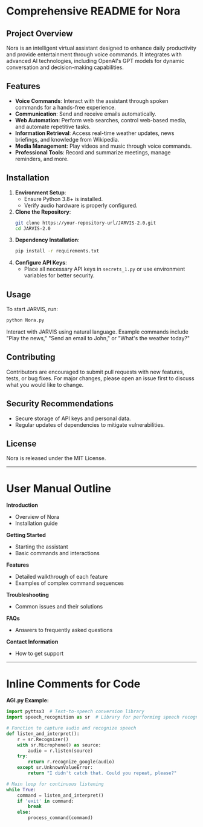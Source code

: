 
# Comprehensive README for Nora

## Project Overview
Nora is an intelligent virtual assistant designed to enhance daily productivity and provide entertainment through voice commands. It integrates with advanced AI technologies, including OpenAI's GPT models for dynamic conversation and decision-making capabilities.

## Features
- **Voice Commands**: Interact with the assistant through spoken commands for a hands-free experience.
- **Communication**: Send and receive emails automatically.
- **Web Automation**: Perform web searches, control web-based media, and automate repetitive tasks.
- **Information Retrieval**: Access real-time weather updates, news briefings, and knowledge from Wikipedia.
- **Media Management**: Play videos and music through voice commands.
- **Professional Tools**: Record and summarize meetings, manage reminders, and more.

## Installation
1. **Environment Setup**:
   - Ensure Python 3.8+ is installed.
   - Verify audio hardware is properly configured.
2. **Clone the Repository**:
   ```bash
   git clone https://your-repository-url/JARVIS-2.0.git
   cd JARVIS-2.0
   ```
3. **Dependency Installation**:
   ```bash
   pip install -r requirements.txt
   ```
4. **Configure API Keys**:
   - Place all necessary API keys in `secrets_1.py` or use environment variables for better security.

## Usage
To start JARVIS, run:
```bash
python Nora.py
```
Interact with JARVIS using natural language. Example commands include "Play the news," "Send an email to John," or "What's the weather today?"

## Contributing
Contributors are encouraged to submit pull requests with new features, tests, or bug fixes. For major changes, please open an issue first to discuss what you would like to change.

## Security Recommendations
- Secure storage of API keys and personal data.
- Regular updates of dependencies to mitigate vulnerabilities.

## License
Nora is released under the MIT License.

---

# User Manual Outline

**Introduction**
- Overview of Nora
- Installation guide

**Getting Started**
- Starting the assistant
- Basic commands and interactions

**Features**
- Detailed walkthrough of each feature
- Examples of complex command sequences

**Troubleshooting**
- Common issues and their solutions

**FAQs**
- Answers to frequently asked questions

**Contact Information**
- How to get support

---

# Inline Comments for Code

**AGI.py Example:**
```python
import pyttsx3  # Text-to-speech conversion library
import speech_recognition as sr  # Library for performing speech recognition

# Function to capture audio and recognize speech
def listen_and_interpret():
    r = sr.Recognizer()
    with sr.Microphone() as source:
        audio = r.listen(source)
    try:
        return r.recognize_google(audio)
    except sr.UnknownValueError:
        return "I didn't catch that. Could you repeat, please?"

# Main loop for continuous listening
while True:
    command = listen_and_interpret()
    if 'exit' in command:
        break
    else:
        process_command(command)
```
